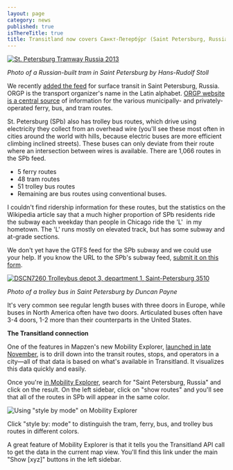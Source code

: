 ```yaml
---
layout: page
category: news
published: true
isThereTitle: true
title: Transitland now covers Санкт-Петербу́рг (Saint Petersburg, Russia)
---
```


[![St. Petersburg Tramway Russia 2013](/images/saint-petersburg/9223683510_8a2f4201f9_z.jpg)](https://www.flickr.com/photos/hrs51/9223683510/ "St. Petersburg Tramway Russia 2013") 

*Photo of a Russian-built tram in Saint Petersburg by Hans-Rudolf Stoll*

We recently [added the feed](https://transit.land/feed-registry/operators/o-udt-Петербургский~метрополитен) for surface transit in Saint Petersburg, Russia. ORGP is the transport organizer's name in the Latin alphabet. [ORGP website is a central source](http://orgp.spb.ru) of information for the various municipally- and privately-operated ferry, bus, and tram routes. 

St. Petersburg (SPb) also has trolley bus routes, which drive using electricity they collect from an overhead wire (you'll see these most often in cities around the world with hills, because electric buses are more efficient climbing inclined streets). These buses can only deviate from their route where an intersection between wires is available. There are 1,066 routes in the SPb feed.

*   5 ferry routes
*   48 tram routes
*   51 trolley bus routes
*   Remaining are bus routes using conventional buses.

<!-- more -->

I couldn't find ridership information for these routes, but the statistics on the Wikipedia article say that a much higher proportion of SPb residents ride the subway each weekday than people in Chicago ride the 'L'  in my hometown. The 'L' runs mostly on elevated track, but has some subway and at-grade sections. 

We don't yet have the GTFS feed for the SPb subway and we could use your help. If you know the URL to the SPb's subway feed, [submit it on this form](https://transit.land/feed-registry/feeds/new). 

[![DSCN7260 Trolleybus depot 3, department 1, Saint-Petersburg 3510](/images/saint-petersburg/29306368346_1c830e3185_z.jpg)](https://www.flickr.com/photos/skillsbus/29306368346/ "DSCN7260 Trolleybus depot 3, department 1, Saint-Petersburg 3510")

*Photo of a trolley bus in Saint Petersburg by Duncan Payne*

It's very common see regular length buses with three doors in Europe, while buses in North America often have two doors. Articulated buses often have 3-4 doors, 1-2 more than their counterparts in the United States.

**The Transitland connection** 

One of the features in Mapzen's new Mobility Explorer, [launched in late November](https://mapzen.com/blog/introducing-mobility-explorer), is to drill down into the transit routes, stops, and operators in a city&mdash;all of that data is based on what's available in Transitland. It visualizes this data quickly and easily.

Once you're [in Mobility Explorer](https://mapzen.com/mobility/explorer/), search for "Saint Petersburg, Russia" and click on the result. On the left sidebar, click on "show routes" and you'll see that all of the routes in SPb will appear in the same color. 

![Using "style by mode" on Mobility Explorer](/images/saint-petersburg/mobility_explorer_style_by_mode.gif)

Click "style by: mode" to distinguish the tram, ferry, bus, and trolley bus routes in different colors. 

A great feature of Mobility Explorer is that it tells you the Transitland API call to get the data in the current map view. You'll find this link under the main "Show [xyz]" buttons in the left sidebar. 
